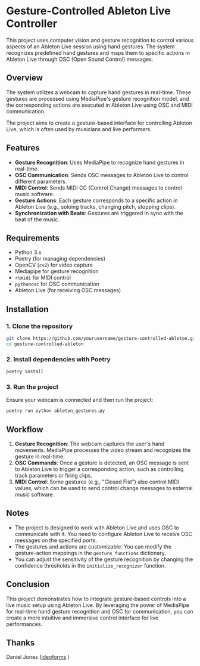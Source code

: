 

# Gesture-Controlled Ableton Live Controller

This project uses computer vision and gesture recognition to control various aspects of an Ableton Live session using hand gestures. The system recognizes predefined hand gestures and maps them to specific actions in Ableton Live through OSC (Open Sound Control) messages.

## Overview

The system utilizes a webcam to capture hand gestures in real-time. These gestures are processed using MediaPipe's gesture recognition model, and the corresponding actions are executed in Ableton Live using OSC and MIDI communication.

The project aims to create a gesture-based interface for controlling Ableton Live, which is often used by musicians and live performers.

## Features

- **Gesture Recognition**: Uses MediaPipe to recognize hand gestures in real-time.
- **OSC Communication**: Sends OSC messages to Ableton Live to control different parameters.
- **MIDI Control**: Sends MIDI CC (Control Change) messages to control music software.
- **Gesture Actions**: Each gesture corresponds to a specific action in Ableton Live (e.g., soloing tracks, changing pitch, stopping clips).
- **Synchronization with Beats**: Gestures are triggered in sync with the beat of the music.

## Requirements

- Python 3.x
- Poetry (for managing dependencies)
- OpenCV (`cv2`) for video capture
- Mediapipe for gesture recognition
- `rtmidi` for MIDI control
- `pythonosc` for OSC communication
- Ableton Live (for receiving OSC messages)

## Installation

### 1. Clone the repository

```bash
git clone https://github.com/yourusername/gesture-controlled-ableton.git
cd gesture-controlled-ableton
```

### 2. Install dependencies with Poetry

```bash
poetry install
```

### 3. Run the project

Ensure your webcam is connected and then run the project:

```bash
poetry run python ableton_gestures.py
```

## Workflow

1. **Gesture Recognition**: The webcam captures the user's hand movements. MediaPipe processes the video stream and recognizes the gesture in real-time.
2. **OSC Commands**: Once a gesture is detected, an OSC message is sent to Ableton Live to trigger a corresponding action, such as controlling track parameters or firing clips.
3. **MIDI Control**: Some gestures (e.g., "Closed Fist") also control MIDI values, which can be used to send control change messages to external music software.

## Notes

- The project is designed to work with Ableton Live and uses OSC to communicate with it. You need to configure Ableton Live to receive OSC messages on the specified ports.
- The gestures and actions are customizable. You can modify the gesture-action mappings in the `gesture_functions` dictionary.
- You can adjust the sensitivity of the gesture recognition by changing the confidence thresholds in the `initialize_recognizer` function.

## Conclusion

This project demonstrates how to integrate gesture-based controls into a live music setup using Ableton Live. By leveraging the power of MediaPipe for real-time hand gesture recognition and OSC for communication, you can create a more intuitive and immersive control interface for live performances.



## Thanks
Daniel Jones ([ideoforms](https://github.com/ideoforms) )


